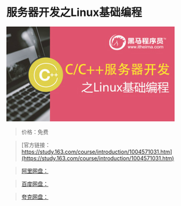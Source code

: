 # 服务器开发之Linux基础编程

![img](../../../assets/study163/free/9ACBC3C2F413FA7488E6FF8ED33B199D.jpg)

> 价格：免费

> [官方链接：https://study.163.com/course/introduction/1004571031.htm](https://study.163.com/course/introduction/1004571031.htm)

> [阿里网盘：]()

> [百度网盘：]()

> [夸克网盘：]()
